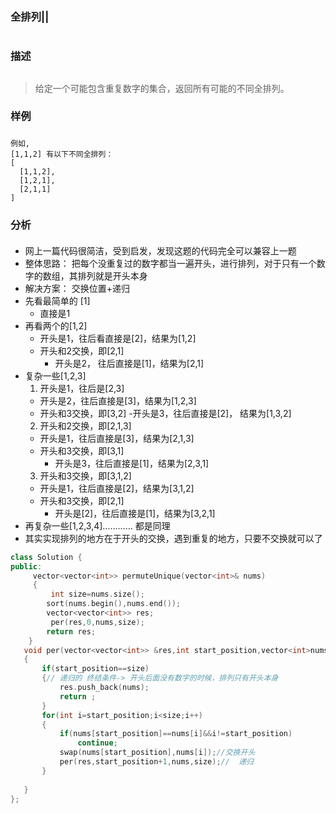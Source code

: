 ### 全排列|| <h1>
### 描述 <h2>
>给定一个可能包含重复数字的集合，返回所有可能的不同全排列。
### 样例<h3>
```
例如,
[1,1,2] 有以下不同全排列：
[
  [1,1,2],
  [1,2,1],
  [2,1,1]
]
```
### 分析<h4>
- 网上一篇代码很简洁，受到启发，发现这题的代码完全可以兼容上一题
- 整体思路： 把每个没重复过的数字都当一遍开头，进行排列，对于只有一个数字的数组，其排列就是开头本身
- 解决方案： 交换位置+递归
- 先看最简单的 [1]
  - 直接是1
- 再看两个的[1,2]
  - 开头是1，往后看直接是[2]，结果为[1,2]
  - 开头和2交换，即[2,1]
    - 开头是2， 往后直接是[1]，结果为[2,1]
- 复杂一些[1,2,3]
  1. 开头是1，往后是[2,3]
    - 开头是2，往后直接是[3]，结果为[1,2,3]
    - 开头和3交换，即[3,2]
      -开头是3，往后直接是[2]， 结果为[1,3,2]
  2. 开头和2交换，即[2,1,3]
    - 开头是1，往后直接是[3]，结果为[2,1,3]
    - 开头和3交换，即[3,1]
      - 开头是3，往后直接是[1]，结果为[2,3,1]
  3. 开头和3交换，即[3,1,2]
    - 开头是1，往后直接是[2]，结果为[3,1,2]
    - 开头和3交换，即[2,1]
      - 开头是[2]，往后直接是[1]，结果为[3,2,1]
- 再复杂一些[1,2,3,4]………… 都是同理
- 其实实现排列的地方在于开头的交换，遇到重复的地方，只要不交换就可以了
```C++
class Solution {
public:
     vector<vector<int>> permuteUnique(vector<int>& nums)
     {
         int size=nums.size();
        sort(nums.begin(),nums.end());
        vector<vector<int>> res;
         per(res,0,nums,size);
        return res;
    }
   void per(vector<vector<int>> &res,int start_position,vector<int>nums,int size)
   {
       if(start_position==size)
       {// 递归的 终结条件-> 开头后面没有数字的时候，排列只有开头本身
           res.push_back(nums);
           return ;
       }
       for(int i=start_position;i<size;i++)
       {
           if(nums[start_position]==nums[i]&&i!=start_position)
               continue;
           swap(nums[start_position],nums[i]);//交换开头
           per(res,start_position+1,nums,size);//  递归
       }
       
   }
};
```
      
    
  
